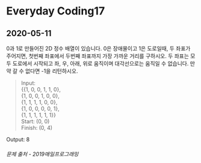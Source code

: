 Everyday Coding17
=================
2020-05-11
----------

0과 1로 만들어진 2D 정수 배열이 있습니다. 0은 장애물이고 1은 도로일때, 두 좌표가 주어지면, 첫번째 좌표에서 두번째 좌표까지 가장 가까운 거리를 구하시오. 두 좌표는 모두 도로에서 시작되고 좌, 우, 아래, 위로 움직이며 대각선으로는 움직일 수 없습니다. 만약 갈 수 없다면 -1을 리턴하시오.  

> Input:  
  {{1, 0, 0, 1, 1, 0},  
  {1, 0, 0, 1, 0, 0},  
  {1, 1, 1, 1, 0, 0},  
  {1, 0, 0, 0, 0, 1},  
  {1, 1, 1, 1, 1, 1}}  
  Start: (0, 0)  
  Finish: (0, 4)  

  Output: 8  

###### *문제 출처 - 2019매일프로그래밍*